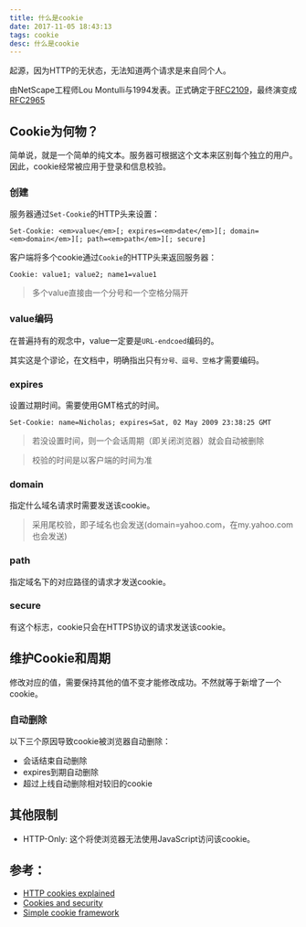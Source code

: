 ```yaml
---
title: 什么是cookie
date: 2017-11-05 18:43:13
tags: cookie
desc: 什么是cookie
---
```


起源，因为HTTP的无状态，无法知道两个请求是来自同个人。

由NetScape工程师Lou Montulli与1994发表。正式确定于[RFC2109](http://tools.ietf.org/html/rfc2109)，最终演变成[RFC2965](http://tools.ietf.org/html/rfc2965)

## Cookie为何物？

简单说，就是一个简单的纯文本。服务器可根据这个文本来区别每个独立的用户。因此，cookie经常被应用于登录和信息校验。

### 创建

服务器通过`Set-Cookie`的HTTP头来设置：

```
Set-Cookie: <em>value</em>[; expires=<em>date</em>][; domain=<em>domain</em>][; path=<em>path</em>][; secure]
```

客户端将多个cookie通过`Cookie`的HTTP头来返回服务器：

```
Cookie: value1; value2; name1=value1
```

> 多个value直接由一个分号和一个空格分隔开

### value编码

在普遍持有的观念中，value一定要是`URL-endcoed`编码的。

其实这是个谬论，在文档中，明确指出只有`分号、逗号、空格`才需要编码。

### expires

设置过期时间。需要使用GMT格式的时间。


```
Set-Cookie: name=Nicholas; expires=Sat, 02 May 2009 23:38:25 GMT
```

> 若没设置时间，则一个会话周期（即关闭浏览器）就会自动被删除

> 校验的时间是以客户端的时间为准

### domain

指定什么域名请求时需要发送该cookie。

> 采用尾校验，即子域名也会发送(domain=yahoo.com，在my.yahoo.com也会发送)

### path

指定域名下的对应路径的请求才发送cookie。


### secure

有这个标志，cookie只会在HTTPS协议的请求发送该cookie。

## 维护Cookie和周期

修改对应的值，需要保持其他的值不变才能修改成功。不然就等于新增了一个cookie。


### 自动删除

以下三个原因导致cookie被浏览器自动删除：

- 会话结束自动删除
- expires到期自动删除
- 超过上线自动删除相对较旧的cookie

## 其他限制

- HTTP-Only: 这个将使浏览器无法使用JavaScript访问该cookie。


## 参考：

- [HTTP cookies explained](https://www.nczonline.net/blog/2009/05/05/http-cookies-explained/)
- [Cookies and security](https://www.nczonline.net/blog/2009/05/12/cookies-and-security/)
- [Simple cookie framework](https://developer.mozilla.org/en-US/docs/Web/API/Document/cookie/Simple_document.cookie_framework)